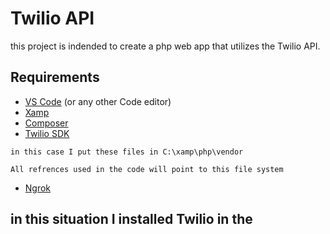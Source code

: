 

# Twilio API
this project is indended to create a php web app that utilizes the Twilio API. 
## Requirements
* [VS Code](https://code.visualstudio.com/) (or any other Code editor)
* [Xamp](https://www.apachefriends.org/index.html)
* [Composer](https://getcomposer.org/)
* [Twilio SDK](https://www.twilio.com/docs/libraries/php)
```
in this case I put these files in C:\xamp\php\vendor

All refrences used in the code will point to this file system
```
* [Ngrok](https://dashboard.ngrok.com/user/signup)

## in this situation I installed Twilio in the
